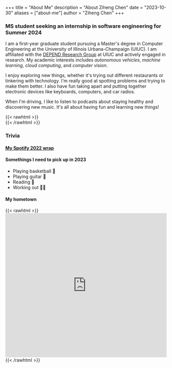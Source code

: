 +++
title = "About Me"
description = "About Ziheng Chen"
date = "2023-10-30"
aliases = ["about-me"]
author = "Ziheng Chen"
+++

### MS student seeking an internship in software engineering for Summer 2024

I am a first-year graduate student pursuing a Master's degree in Computer Engineering at the University of Illinois Urbana-Champaign (UIUC). I am affiliated with the [DEPEND Research Group](https://depend.csl.illinois.edu/) at UIUC and actively engaged in research. My academic interests includes *autonomous vehicles*, *machine learning*, *cloud computing*, and *computer vision*.

I enjoy exploring new things, whether it's trying out different restaurants or tinkering with technology. I'm really good at spotting problems and trying to make them better. I also have fun taking apart and putting together electronic devices like keyboards, computers, and car radios.

When I'm driving, I like to listen to podcasts about staying healthy and discovering new music. It's all about having fun and learning new things!


{{< rawhtml >}}
<br/>
{{< /rawhtml >}}


### Trivia
#### [My Spotify 2022 wrap](https://open.spotify.com/playlist/37i9dQZF1F0sijgNaJdgit?si=05a228061ad74fb1)

#### Somethings I need to pick up in 2023
- Playing basketball 🏀
- Playing guitar 🎸
- Reading 📖
- Working out 🏋️‍♂️

#### My hometown
{{< rawhtml >}}
    <iframe src="https://www.google.com/maps/embed?pb=!1m18!1m12!1m3!1d49685.99593164531!2d121.57316499999999!3d38.89254490000001!2m3!1f0!2f0!3f0!3m2!1i1024!2i768!4f13.1!3m3!1m2!1s0x358f60e17f7f5fe7%3A0xf3389cdebeb3a548!2sShahekou%20District%2C%20Dalian%2C%20Liaoning%2C%20China!5e0!3m2!1sen!2sus!4v1699238425565!5m2!1sen!2sus" width="100%" height="450" style="border:0;" allowfullscreen="" loading="lazy" referrerpolicy="no-referrer-when-downgrade"></iframe>
{{< /rawhtml >}}

